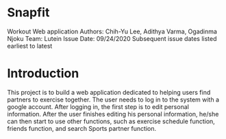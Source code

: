 # Snapfit
Workout Web application
Authors: Chih-Yu Lee,  Adithya Varma, Ogadinma Njoku
Team: Lutein
Issue Date: 09/24/2020
Subsequent issue dates listed earliest to latest

# Introduction
This project is to build a web application dedicated to helping users find partners to exercise together. The user needs to log in to the system with a google account. After logging in, the first step is to edit personal information. After the user finishes editing his personal information, he/she can then start to use other functions, such as exercise schedule function, friends function, and search Sports partner function.
